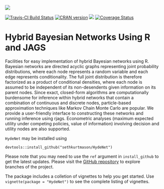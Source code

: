 <img src="inst/img/HydeNet.png">

[![Travis-CI Build Status](https://travis-ci.org/nutterb/HydeNet.svg?branch=current-devel)](https://travis-ci.org/nutterb/HydeNet)
[![CRAN version](http://www.r-pkg.org/badges/version/HydeNet)](https://cran.r-project.org/package=HydeNet)
![](http://cranlogs.r-pkg.org/badges/grand-total/HydeNet)
[![Coverage Status](https://coveralls.io/repos/nutterb/HydeNet/badge.svg?branch=current-devel&service=github)](https://coveralls.io/github/nutterb/HydeNet?branch=current-devel)

Hybrid Bayesian Networks Using R and JAGS
===

Facilities for easy implementation of hybrid Bayesian networks
using R. Bayesian networks are directed acyclic graphs representing joint
probability distributions, where each node represents a random variable 
and each edge represents conditionality. The full joint
distribution is therefore factorized as a product of conditional densities, 
where each node is assumed to be independent of its non-desendents given 
information on its parent nodes. Since exact, closed-form algorithms 
are computationally burdensome for inference within hybrid networks that contain
a combination of continuous and discrete nodes, particle-based approximation
techniques like Markov Chain Monte Carlo are popular.  We provide a user-friendly
interface to constructing these networks and running inference using rjags.
Econometric analyses (maximum expected utility under competing policies, value of
information) involving decision and utility nodes are also supported.

`HydeNet` may be installed using 

```
devtools::install_github("sethkurtmason/HydeNet")
```

Please note that you may need to use the `ref` argument in `install_github` to get the latest
updates.  Please visit the [GitHub repository](https://github.com/nutterb/HydeNet)
to explore branches of the project.

The package includes a colletion of vignettes to help you get started.  Use `vignette(package = "HydeNet")` to see the complete listing of vignettes.
